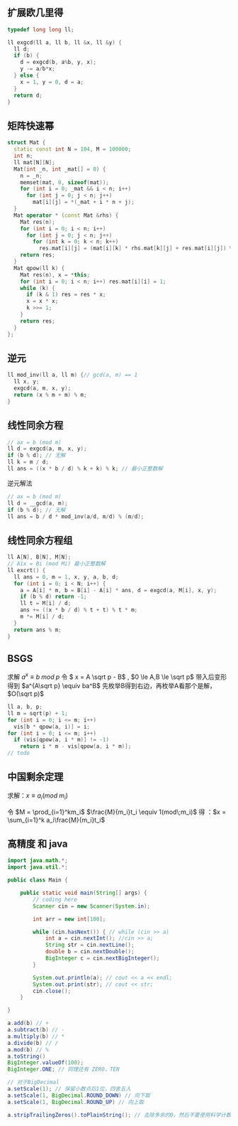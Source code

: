 ## 扩展欧几里得

```cpp
typedef long long ll;

ll exgcd(ll a, ll b, ll &x, ll &y) {
  ll d;
  if (b) {
    d = exgcd(b, a%b, y, x);
    y -= a/b*x;
  } else {
    x = 1, y = 0, d = a;
  }
  return d;
}
```

## 矩阵快速幂

```cpp
struct Mat {
  static const int N = 104, M = 100000;
  int n;
  ll mat[N][N];
  Mat(int _n, int _mat[] = 0) {
    n = _n;
    memset(mat, 0, sizeof(mat));
    for (int i = 0; _mat && i < n; i++)
      for (int j = 0; j < n; j++)
        mat[i][j] = *(_mat + i * n + j);
  }
  Mat operator * (const Mat &rhs) {
    Mat res(n);
    for (int i = 0; i < n; i++)
      for (int j = 0; j < n; j++)
        for (int k = 0; k < n; k++)
          res.mat[i][j] = (mat[i][k] * rhs.mat[k][j] + res.mat[i][j]) % M;
    return res;
  }
  Mat qpow(ll k) {
    Mat res(n), x = *this;
    for (int i = 0; i < n; i++) res.mat[i][i] = 1;
    while (k) {
      if (k & 1) res = res * x;
      x = x * x;
      k >>= 1;
    }
    return res;
  }
};
```

## 逆元

```cpp
ll mod_inv(ll a, ll m) {// gcd(a, m) == 1
  ll x, y;
  exgcd(a, m, x, y);
  return (x % m + m) % m;
}
```

## 线性同余方程

```cpp
// ax = b (mod m)
ll d = exgcd(a, m, x, y);
if (b % d); // 无解
ll k = m / d;
ll ans = ((x * b / d) % k + k) % k; // 最小正整数解
```

逆元解法

```cpp
// ax = b (mod m)
ll d = __gcd(a, m);
if (b % d); // 无解
ll ans = b / d * mod_inv(a/d, m/d) % (m/d);
```

## 线性同余方程组

```cpp
ll A[N], B[N], M[N];
// Aix = Bi (mod Mi) 最小正整数解
ll excrt() {
  ll ans = 0, m = 1, x, y, a, b, d;
  for (int i = 0; i < N; i++) {
    a = A[i] * m, b = B[i] - A[i] * ans, d = exgcd(a, M[i], x, y);
    if (b % d) return -1;
    ll t = M[i] / d;
    ans += ((x * b / d) % t + t) % t * m;
    m *= M[i] / d;
  }
  return ans % m;
}
```

## BSGS

求解 $a^x \equiv b\;mod\; p$ 
令 $ x = A \sqrt p - B$ , $0 \le A,B \le \sqrt p$
带入后变形得到 $a^{A\sqrt p} \equiv ba^B$ 
先枚举B得到右边，再枚举A看那个是解，$O(\sqrt p)$

```cpp
ll a, b, p;
ll m = sqrt(p) + 1;
for (int i = 0; i <= m; i++)
  vis[b * qpow(a, i)] = i;
for (int i = 0; i <= m; i++)
  if (vis[qpow(a, i * m)] != -1)
    return i * m - vis[qpow(a, i * m)];
// todo
```

## 中国剩余定理

求解：$x \equiv a_i (mod\; m_i)$

令 $M = \prod_{i=1}^km_i$
$\frac{M}{m_i}t_i \equiv 1(mod\;m_i)$
得 ：$x = \sum_{i=1}^k a_i\frac{M}{m_i}t_i$ 

## 高精度 和 java

```java
import java.math.*;
import java.util.*;

public class Main {

    public static void main(String[] args) {
        // coding here
        Scanner cin = new Scanner(System.in);

        int arr = new int[100];

        while (cin.hasNext()) { // while (cin >> a)
            int a = cin.nextInt(); //cin >> a;
            String str = cin.nextLine();
            double b = cin.nextDouble();
            BigInteger c = cin.nextBigInteger();
        }

        System.out.println(a); // cout << a << endl;
        System.out.print(str); // cout << str;
        cin.close();
    }

}
```

```java
a.add(b) // +
a.subtract(b) // -
a.multiply(b) // *
a.divide(b) // /
a.mod(b) // %
a.toString()
BigInteger.valueOf(100);
BigInteger.ONE; // 同理还有 ZERO，TEN

// 对于BigDecimal
a.setScale(1); // 保留小数点后1位，四舍五入
a.setScale(1, BigDecimal.ROUND_DOWN) // 向下取
a.setScale(1, BigDecimal.ROUND_UP) // 向上取

a.stripTrailingZeros().toPlainString(); // 去除多余的0，然后不要使用科学计数法输出
```